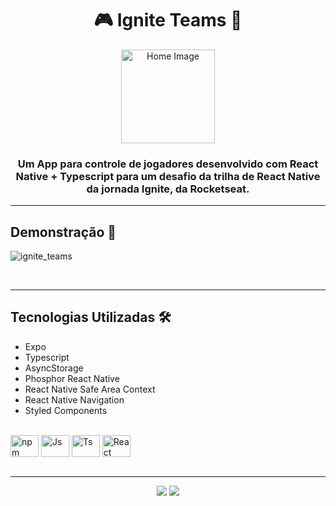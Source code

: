 <h1 align="center">🎮 Ignite Teams 👥</h1>

<div align="center">
 <img src="https://user-images.githubusercontent.com/84635540/210188699-667d5ef1-9a5a-411f-9e0e-0bfe75ee0dfc.png" width="150px" alt="Home Image"/>
</div>

<h3 align="center">Um App para controle de jogadores desenvolvido com React Native + Typescript para um desafio da trilha de React Native da jornada Ignite, da Rocketseat.</h3>

---

<h2>Demonstração 🎥</h2>

![ignite_teams](https://user-images.githubusercontent.com/84635540/209446952-c9ba00b5-206a-4344-94bb-187451dfe3a4.gif)

<br>

---

<h2>Tecnologias Utilizadas 🛠</h2>

- Expo
- Typescript
- AsyncStorage
- Phosphor React Native
- React Native Safe Area Context
- React Native Navigation
- Styled Components

<div style="display: inline_block"><br>
  <img align="center" alt="npm" height="35" width="45" src="https://cdn.jsdelivr.net/gh/devicons/devicon/icons/npm/npm-original-wordmark.svg" />
  <img align="center" alt="Js" height="35" width="45"  src="https://cdn.jsdelivr.net/gh/devicons/devicon/icons/javascript/javascript-plain.svg">
  <img align="center" alt="Ts" height="35" width="45" src="https://cdn.jsdelivr.net/gh/devicons/devicon/icons/typescript/typescript-plain.svg">
  <img align="center" alt="React" height="35" width="45" src="https://cdn.jsdelivr.net/gh/devicons/devicon/icons/react/react-original.svg">
 </div>

<br>

---

<div id="footer" align="center"><a href="https://www.linkedin.com/in/matheus-andrade23/" target="_blank"><img src="https://img.shields.io/badge/-LinkedIn-%230077B5?style=for-the-badge&logo=linkedin&logoColor=white" target="_blank"></a>
<a href = "mailto:matheusandrade.ma2003@gmail.com"><img src="https://img.shields.io/badge/-Gmail-%23333?style=for-the-badge&logo=gmail&logoColor=white" target="_blank"></a></div>
